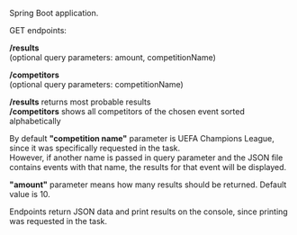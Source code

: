 Spring Boot application.

GET endpoints:

<b>/results</b>\
(optional query parameters: amount, competitionName)

<b>/competitors</b>\
(optional query parameters: competitionName)

<b>/results</b> returns most probable results\
<b>/competitors</b> shows all competitors of the chosen event sorted alphabetically

By default <b>"competition name"</b> parameter is UEFA Champions League, since it was specifically requested in the task.\
However, if another name is passed in query parameter and the JSON file contains events with that name, the results for that event will be displayed.

<b>"amount"</b> parameter means how many results should be returned. Default value is 10.

Endpoints return JSON data and print results on the console, since printing was requested in the task.
